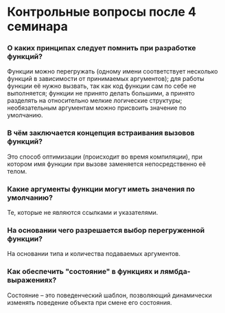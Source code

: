 # Контрольные вопросы после 4 семинара
### О каких принципах следует помнить при разработке функций?

Функции можно перегружать (одному имени соответствует несколько функций в зависимости от принимаемых аргументов); для работы функции её нужно вызвать, так как код функции сам по себе не выполняется; функции не принято делать большими, а принято разделять на относительно мелкие логические структуры; необязательным аргументам можно присвоить значение по умолчанию.

### В чём заключается концепция встраивания вызовов функций?

Это способ оптимизации (происходит во время компиляции), при котором имя функции при вызове заменяется непосредственно её телом.

### Какие аргументы функции могут иметь значения по умолчанию?

Те, которые не являются ссылками и указателями.

### На основании чего разрешается выбор перегруженной функции?

На основании типа и количества подаваемых аргументов.

### Как обеспечить "состояние" в функциях и лямбда-выражениях?

Состояние – это поведенческий шаблон, позволяющий динамически изменять поведение объекта при смене его состояния.
